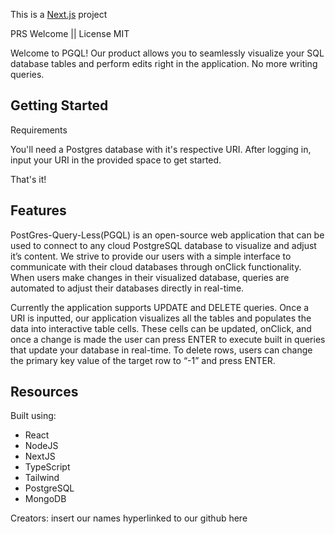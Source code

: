 
This is a [Next.js](https://nextjs.org/) project

<!-- This is a [Next.js](https://nextjs.org/) project


## Getting Started

First, run the development server:

```bash
npm run dev
# or
yarn dev
# or
pnpm dev
```

Open [http://localhost:3000](http://localhost:3000) with your browser to see the result.

You can start editing the page by modifying `app/page.tsx`. The page auto-updates as you edit the file.

This project uses [`next/font`](https://nextjs.org/docs/basic-features/font-optimization) to automatically optimize and load Inter, a custom Google Font.

## Learn More

To learn more about Next.js, take a look at the following resources:

- [Next.js Documentation](https://nextjs.org/docs) - learn about Next.js features and API.
- [Learn Next.js](https://nextjs.org/learn) - an interactive Next.js tutorial.

You can check out [the Next.js GitHub repository](https://github.com/vercel/next.js/) - your feedback and contributions are welcome!

## Deploy on Vercel

The easiest way to deploy your Next.js app is to use the [Vercel Platform](https://vercel.com/new?utm_medium=default-template&filter=next.js&utm_source=create-next-app&utm_campaign=create-next-app-readme) from the creators of Next.js.


Check out our [Next.js deployment documentation](https://nextjs.org/docs/deployment) for more details.
=========
Check out our [Next.js deployment documentation](https://nextjs.org/docs/deployment) for more details. -->

PRS Welcome || License MIT

Welcome to PGQL! Our product allows you to seamlessly visualize your SQL database tables and perform edits right in the application. No more writing queries.

## Getting Started

Requirements

You'll need a Postgres database with it's respective URI. After logging in, input your URI in the provided space to get started.

That's it!

## Features

PostGres-Query-Less(PGQL) is an open-source web application that can be used to connect to any cloud PostgreSQL database to visualize and adjust it’s content. We strive to provide our users with a simple interface to communicate with their cloud databases through onClick functionality. When users make changes in their visualized database, queries are automated to adjust their databases directly in real-time.

Currently the application supports UPDATE and DELETE queries. Once a URI is inputted, our application visualizes all the tables and populates the data into interactive table cells. These cells can be updated, onClick, and once a change is made the user can press ENTER to execute built in queries that update your database in real-time. To delete rows, users can change the primary key value of the target row to “-1” and press ENTER. 


## Resources

Built using: 
- React
- NodeJS
- NextJS
- TypeScript
- Tailwind
- PostgreSQL
- MongoDB

Creators: insert our names hyperlinked to our github here

